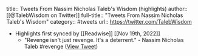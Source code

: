 title:: Tweets From Nassim Nicholas Taleb's Wisdom (highlights)
author:: [[@TalebWisdom on Twitter]]
full-title:: "Tweets From Nassim Nicholas Taleb's Wisdom"
category:: #tweets
url:: https://twitter.com/TalebWisdom

- Highlights first synced by [[Readwise]] [[Nov 19th, 2022]]
	- "Revenge isn't just revenge. It's a deterrent." - Nassim Nicholas Taleb #revenge ([View Tweet](https://twitter.com/TalebWisdom/status/1477154461500035072))